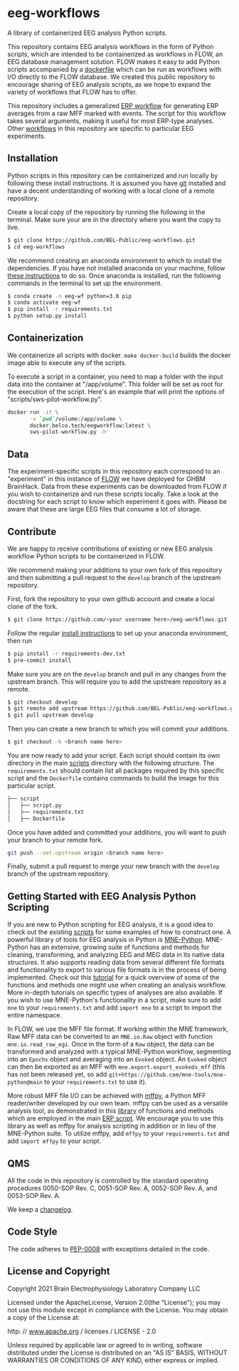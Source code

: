 # eeg-workflows
A library of containerized EEG analysis Python scripts.

This repository contains EEG analysis workflows in the form of Python scripts,
which are intended to be containerized as workflows in FLOW, an EEG database
management solution. FLOW makes it easy to add Python scripts accompanied by
a [dockerfile](https://docs.docker.com/engine/reference/builder/) which can
be run as workflows with I/O directly to the FLOW database. We created this
public repository to encourage sharing of EEG analysis scripts, as we hope to
expand the variety of workflows that FLOW has to offer.

This repository includes a generalized [ERP workflow](workflows/erp/erp.py) for
generating ERP averages from a raw MFF marked with events. The script for this
workflow takes several arguments, making it useful for most ERP-type analyses.
Other [workflows](workflows) in this repository are specific to particular EEG
experiments.

## Installation
Python scripts in this repository can be containerized and run locally by\
following these install instructions. It is assumed you have
[git](https://git-scm.com/book/en/v2/Getting-Started-Installing-Git) installed
and have a decent understanding of working with a local clone of a remote
repository.

Create a local copy of the repository by running the following in the
terminal. Make sure your are in the directory where you want the copy to live.
```bash
$ git clone https://github.com/BEL-Public/eeg-workflows.git
$ cd eeg-workflows
```
We recommend creating an anaconda environment to which to install the
dependencies. If you have not installed anaconda on your machine, follow
[these instructions](https://docs.anaconda.com/anaconda/install) to do so.
Once anaconda is installed, run the following commands in the terminal to
set up the environment.
```bash
$ conda create -n eeg-wf python=3.8 pip
$ conda activate eeg-wf
$ pip install -r requirements.txt
$ python setup.py install
```

## Containerization
We containerize all scripts with docker.  `make docker-build` builds the docker
image able to execute any of the scripts.

To execute a script in a container, you need to map a folder with the input
data into the container at "/app/volume".  This folder will be set as root for
the execution of the script.  Here's an example that will print the options of
"scripts/sws-pilot-workflow.py".
```bash
docker run -it \
       -v `pwd`/volume:/app/volume \
       docker.belco.tech/eegworkflow:latest \
       sws-pilot-workflow.py -h
```

## Data
The experiment-specific scripts in this repository each correspond to an
"experiment" in this instance of [FLOW](brainhack2021.bel.company/login) we
have deployed for OHBM BrainHack. Data from these experiments can be downloaded
from FLOW if you wish to containerize and run these scripts locally. Take a
look at the docstring for each script to know which experiment it goes with.
Please be aware that these are large EEG files that consume a lot of storage.

## Contribute
We are happy to receive contributions of existing or new EEG analysis workflow
Python scripts to be containerized in FLOW.

We recommend making your additions to your own fork of this repository and then
submitting a pull request to the `develop` branch of the upstream repository.

First, fork the repository to your own github account and create a local clone
of the fork.
```bash
$ git clone https://github.com/<your username here>/eeg-workflows.git
```
Follow the regular [install instructions](#installation) to set up your
anaconda environment, then run
```bash
$ pip install -r requirements-dev.txt
$ pre-commit install
```
Make sure you are on the `develop` branch and pull in any changes from the
upstream branch. This will require you to add the upstream repository as a
remote.
```bash
$ git checkout develop
$ git remote add upstream https://github.com/BEL-Public/eeg-workflows.git
$ git pull upstream develop
```
Then you can create a new branch to which you will commit your additions.
```bash
$ git checkout -b <branch name here>
```
You are now ready to add your script. Each script should contain its own
directory in the main [scripts](workflows) directory with the following
structure. The `requirements.txt` should contain list all packages required
by this specific script and the `Dockerfile` contains commands to build the
image for this particular script.
```bash
├── script
│   ├── script.py
│   ├── requirements.txt
│   ├── Dockerfile
```
Once you have added and committed your additions, you will want to push your
branch to your remote fork.
```bash
git push --set-upstream origin <branch name here>
```
Finally, submit a pull request to merge your new branch with the `develop`
branch of the upstream repository.

## Getting Started with EEG Analysis Python Scripting
If you are new to Python scripting for EEG analysis, it is a good idea to check
out the existing [scripts](workflows) for some examples of how to construct one.
A powerful library of tools for EEG analysis in Python is
[MNE-Python](https://mne.tools/stable/index.html). MNE-Python has an extensive,
growing suite of functions and methods for cleaning, transforming, and
analyzing EEG and MEG data in its native data structures. It also supports
reading data from several different file formats and functionality to export to
various file formats is in the process of being implemented. Check out this
[tutorial](https://mne.tools/stable/auto_tutorials/intro/10_overview.html)
for a quick overview of some of the functions and methods one might use when
creating an analysis workflow. More in-depth tutorials on specific types of
analyses are also available. If you wish to use MNE-Python's functionality in
a script, make sure to add `mne` to your `requirements.txt` and add
`import mne` to a script to import the entire namespace.

In FLOW, we use the MFF file format. If working within the MNE framework, Raw
MFF data can be converted to an `MNE.io.Raw` object with function
`mne.io.read_raw_egi`. Once in the form of a `Raw` object, the data can be
transformed and analyzed with a typical MNE-Python workflow, segmenting into an
`Epochs` object and averaging into an `Evoked` object. An `Evoked` object can
then be exported as an MFF with `mne.export.export_evokeds_mff` (this has not
been released yet, so add `git+https://github.com/mne-tools/mne-python@main` to
your `requirements.txt` to use it).

More robust MFF file I/O can be achieved with
[mffpy](https://github.com/BEL-Public/mffpy), a Python MFF reader/writer
developed by our own team. mffpy can be used as a versatile analysis tool, as
demonstrated in this [library](eegwlib) of functions and methods which are
employed in the main [ERP script](workflows/erp/erp.py). We encourage you to use
this library as well as mffpy for analysis scripting in addition or in lieu of
the MNE-Python suite. To utilize mffpy, add `mffpy` to your `requirements.txt`
and add `import mffpy` to your script.

## QMS
All the code in this repository is controlled by the standard operating
procedures 0050-SOP Rev. C, 0051-SOP Rev. A, 0052-SOP Rev. A, and
0053-SOP Rev. A.

We keep a [changelog](CHANGELOG.md).

## Code Style
The code adheres to [PEP-0008](https://www.python.org/dev/peps/pep-0008/)
with exceptions detailed in the code.

## License and Copyright
Copyright 2021 Brain Electrophysiology Laboratory Company LLC

Licensed under the ApacheLicense, Version 2.0(the "License");
you may not use this module except in compliance with the License.
You may obtain a copy of the License at:

http: // www.apache.org / licenses / LICENSE - 2.0

Unless required by applicable law or agreed to in writing, software
distributed under the License is distributed on an
"AS IS" BASIS, WITHOUT WARRANTIES OR CONDITIONS OF
ANY KIND, either express or implied.
